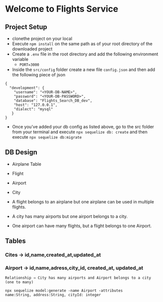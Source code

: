 # Welcome to Flights Service

## Project Setup 
  - clonethe project on your local
  - Execute `npm install` on the same path as of your root directory of the downloaded project
  - Create a `.env` file in the root directory and add the following environment variable
     - `PORT=3000`
  - Inside the `src/config` folder create a new file `config.json` and then add the following 
  piece of json

``````  
{
  "development": {
    "username": "<YOUR-DB-NAME>",
    "password": "<YOUR-DB-PASSWORD>",
    "database": "Flights_Search_DB_dev",
    "host": "127.0.0.1",
    "dialect": "mysql"
   }
}

``````

- Once you've added your db config as listed above, go to the src folder from your terminal and execute `npx sequelize db: create`
and then execute
`npx sequelize db:migrate`


## DB Design
   - Airplane Table
   - Flight
   - Airport
   - City

   - A flight belongs to an airplane but one airplane can be used in multiple flights. 
   - A city has many airports but one airport belongs to a city.
   - One airport can have many flights, but a flight belongs to one Airport.

## Tables

### Cites -> id,name,created_at,updated_at
### Airport -> id,name,adress,city_id, created_at, updated_at
    Relationship → City has many airports and Airport belongs to a city (one to many)

``````
npx sequelize model:generate -name Airport -attributes 
name:String, address:String, cityId: integer
``````